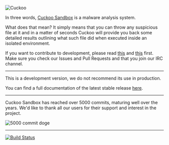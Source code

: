 ![Cuckoo](http://cuckoosandbox.org/graphic/cuckoo.png)

In three words, [Cuckoo Sandbox](http://www.cuckoosandbox.org) is a malware analysis system.

What does that mean? It simply means that you can throw any suspicious file at it and in a matter of seconds Cuckoo will provide you back some detailed results outlining what such file did when executed inside an isolated environment.

If you want to contribute to development, please read [this](http://www.cuckoosandbox.org/development.html) and [this](http://www.cuckoofoundation.org/contribute) first. Make sure you check our Issues and Pull Requests and that you join our IRC channel.

<hr />

This is a development version, we do not recommend its use in production.

You can find a full documentation of the latest stable release [here](http://docs.cuckoosandbox.org).

<hr />

Cuckoo Sandbox has reached over 5000 commits, maturing well over the years.
We'd like to thank all our users for their support and interest in the project.

![5000 commit doge](http://cuckoo.sh/5000doge.jpg)

<hr />

[![Build Status](https://travis-ci.org/cuckoosandbox/cuckoo.png?branch=master)](https://travis-ci.org/cuckoosandbox/cuckoo)
